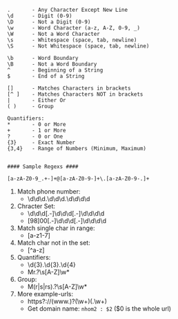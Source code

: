 ```
.       - Any Character Except New Line
\d      - Digit (0-9)
\D      - Not a Digit (0-9)
\w      - Word Character (a-z, A-Z, 0-9, _)
\W      - Not a Word Character
\s      - Whitespace (space, tab, newline)
\S      - Not Whitespace (space, tab, newline)

\b      - Word Boundary
\B      - Not a Word Boundary
^       - Beginning of a String
$       - End of a String

[]      - Matches Characters in brackets
[^ ]    - Matches Characters NOT in brackets
|       - Either Or
( )     - Group

Quantifiers:
*       - 0 or More
+       - 1 or More
?       - 0 or One
{3}     - Exact Number
{3,4}   - Range of Numbers (Minimum, Maximum)


#### Sample Regexs ####

[a-zA-Z0-9_.+-]+@[a-zA-Z0-9-]+\.[a-zA-Z0-9-.]+
```

1. Match phone number: 
   + \d\d\d.\d\d\d.\d\d\d\d
2. Chracter Set: 
   + \d\d\d[.-]\d\d\d[.-]\d\d\d\d
   + [98]00[.-]\d\d\d[.-]\d\d\d\d
3. Match single char in range: 
   + [a-z1-7]
4. Match char not in the set: 
   + [^a-z]
5. Quantifiers:   
   + \d{3}.\d{3}.\d{4}   
   + Mr\.?\s[A-Z]\w*
6. Group:
   + M(r|s|rs)\.?\s[A-Z]\w*
7. More example-urls: 
   + https?://(www\.)?(\w+)(\.\w+)
   + Get domain name: 
    ```nhom2 : $2``` ($0 is the whole url)
